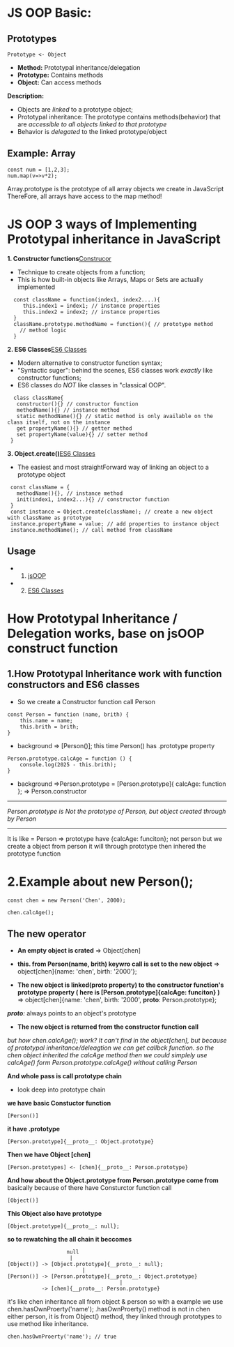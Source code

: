 # **JS OOP Basic:**

## Prototypes

```
Prototype <- Object
```

- **Method:** Prototypal inheritance/delegation
- **Prototype:** Contains methods
- **Object:** Can access methods

**Description:**
- Objects are *linked* to a prototype object;
- Prototypal inheritance: The prototype contains methods(behavior) that are *accessible to all objects linked to that prototype*
- Behavior is *delegated* to the linked prototype/object

## Example: Array

```
const num = [1,2,3];
num.map(v=>v*2);
```

Array.prototype is the prototype of all array objects we create in JavaScript
ThereFore, all arrays have access to the map method!

# JS OOP 3 ways of Implementing Prototypal inheritance in JavaScript

**1. Constructor functions**[Construcor](./jsOOP.js)
- Technique to create objects from a function;
- This is how built-in objects like Arrays, Maps or Sets are actually implemented
```
  const className = function(index1, index2....){
     this.index1 = index1; // instance properties
     this.index2 = index2; // instance properties
  }
  className.prototype.methodName = function(){ // prototype method
    // method logic
  }
```
  
**2. ES6 Classes**[ES6 Classes](./ES6classes.js)
- Modern alternative to constructor function syntax;
- "Syntactic suger": behind the scenes, ES6 classes work *exactly* like constructor functions;
- ES6 classes do *NOT* like classes in "classical OOP".
```
  class className{
   constructor(){} // constructor function
   methodName(){} // instance method
   static methodName(){} // static method is only available on the class itself, not on the instance
   get propertyName(){} // getter method
   set propertyName(value){} // setter method
 }
```

**3. Object.create()**[ES6 Classes](./ES6classes.js)
- The easiest and most straightForward way of linking an object to a prototype object
```
 const className = {
   methodName(){}, // instance method
   init(index1, index2...){} // constructor function
 }
 const instance = Object.create(className); // create a new object with className as prototype
 instance.propertyName = value; // add properties to instance object
 instance.methodName(); // call method from className
```

## Usage
- 1. [jsOOP](./jsOOP.js)
- 2. [ES6 Classes](./ES6classes.js)

# How Prototypal Inheritance / Delegation works, base on jsOOP construct function

## 1.How Prototypal Inheritance work with function constructors and ES6 classes

- So we create a Constructor function call Person 

```
const Person = function (name, brith) {
    this.name = name;
    this.brith = brith;
}
```
- background => [Person()];
this time Person() has .prototype property

```
Person.prototype.calcAge = function () {
    console.log(2025 - this.brith);
}
```
- background =>Person.prototype = [Person.prototype]{ calcAge: function }; => Person.constructor

***
*Person.prototype is Not the prototype of Person, but object created through by Person*
***

It is like = Person => prototype have {calcAge: funciton}; not person
but we create a object from person it will through prototype then inhered the prototype function

# 2.Example about new Person();

```
const chen = new Person('Chen', 2000);

chen.calcAge();
```

## The new operator

- **An empty object is crated**
=> Object[chen]

- **this. from Person(name, brith) keywro call is set to the new object**
=> object[chen]{name: 'chen', birth: '2000'};

- **The new object is linked(__proto__ property) to the constructor function's prototype property ( here is [Person.prototype]{calcAge: funciton} )**
=> object[chen]{name: 'chen', birth: '2000', __proto__: Person.prototype};

*__proto__:* always points to an object's prototype

- **The new object is returned from the constructor function call**

*but how chen.calcAge(); work? It can't find in the object[chen], but because of prototypal inheritance/deleagtion we can get callbck function. so the chen object inherited the calcAge method then we could simplely use calcAge() form Person.prototype.calcAge() without calling Person*

**And whole pass is call prototype chain**
- look deep into prototype chain

**we have basic Constuctor function**
```
[Person()]
```

**it have .prototype**
```
[Person.prototype]{__proto__: Object.prototype}
```

**Then we have Object [chen]**
```
[Person.prototypes] <- [chen]{__proto__: Person.prototype}
```

**And how about the Object.prototype from Person.prototype come from**
basically because of there have Consturctor function call
```
[Object()]
```

**This Object also have prototype**
```
[Object.prototype]{__proto__: null};
```

**so to rewatching the all chain it beccomes**
```
                   null
                    |
[Object()] -> [Object.prototype]{__proto__: null};
                        |
[Person()] -> [Person.prototype]{__proto__: Object.prototype}
                                    |
           -> [chen]{__proto__: Person.prototype}
```
it's like chen inheritance all from object & person
so with a example we use chen.hasOwnProerty('name');
.hasOwnProerty() method is not in chen either person, it is from Object() method, they linked through prototypes to use
method like inheritance. 

```
chen.hasOwnProerty('name'); // true
```

